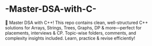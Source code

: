 # -Master-DSA-with-C-
🚀 Master DSA with C++! This repo contains clean, well-structured C++ solutions for Arrays, Strings, Trees, Graphs, DP &amp; more—perfect for placements, interviews &amp; CP. Topic-wise folders, comments, and complexity insights included. Learn, practice &amp; revise efficiently!
